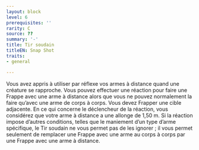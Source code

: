 ```yaml
---
layout: block
level: 6
prerequisites: ''
rarity: C
source: ??
summary: '-'
title: Tir soudain
titleEN: Snap Shot
traits:
- general

---
```


<p>Vous avez appris à utiliser par réflexe vos armes à distance quand une créature se rapproche. Vous pouvez effectuer une réaction pour faire une Frappe avec une arme à distance alors que vous ne pouvez normalement la faire qu’avec une arme de corps à corps. Vous devez Frapper une cible adjacente. En ce qui concerne le déclencheur de la réaction, vous considérez que votre arme à distance a une allonge de 1,50 m. Si la réaction impose d’autres conditions, telles que le maniement d’un type d’arme spécifique, le Tir soudain ne vous permet pas de les ignorer ; il vous permet seulement de remplacer une Frappe avec une arme au corps à corps par une Frappe avec une arme à distance.</p>